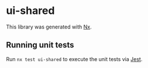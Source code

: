 # ui-shared

This library was generated with [Nx](https://nx.dev).

## Running unit tests

Run `nx test ui-shared` to execute the unit tests via [Jest](https://jestjs.io).
